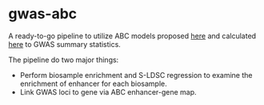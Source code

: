 # gwas-abc

A ready-to-go pipeline to utilize ABC models proposed [here](https://www.nature.com/articles/s41588-019-0538-0) and calculated [here](https://www.biorxiv.org/content/10.1101/2020.09.01.278093v1) to GWAS summary statistics.

The pipeline do two major things:

* Perform biosample enrichment and S-LDSC regression to examine the enrichment of enhancer for each biosample.
* Link GWAS loci to gene via ABC enhancer-gene map.
